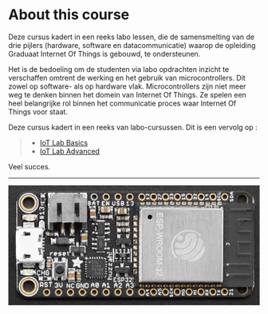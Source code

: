 # About this course



Deze cursus kadert in een reeks labo lessen, die de samensmelting van de drie pijlers (hardware, software en datacommunicatie) waarop de opleiding Graduaat Internet Of Things is gebouwd, te ondersteunen. 

Het is de bedoeling om de studenten via labo opdrachten inzicht te verschaffen omtrent de werking en het gebruik van microcontrollers. Dit zowel op software- als op hardware vlak. Microcontrollers zijn niet meer weg te denken binnen het domein van Internet Of Things. Ze spelen een heel belangrijke rol binnen het communicatie proces waar Internet Of Things voor staat.

Deze cursus kadert in een reeks van labo-cursussen. Dit is een vervolg op : 
>- [IoT Lab Basics](https://iot-lab-basic.netlify.app/)
>- [IoT Lab Advanced](https://iot-lab-advanced.netlify.app/)

Veel succes.

***

![example image](./images/hero.jpg "ESP32.")